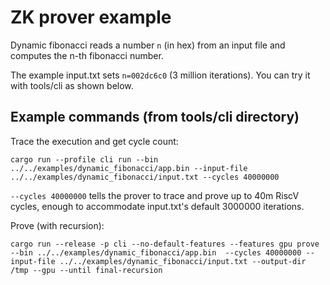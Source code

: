 # ZK prover example

Dynamic fibonacci reads a number `n` (in hex) from an input file and computes the n-th fibonacci number.

The example input.txt sets `n=002dc6c0` (3 million iterations). You can try it with tools/cli as shown below.

## Example commands (from tools/cli directory)

Trace the execution and get cycle count:

```
cargo run --profile cli run --bin ../../examples/dynamic_fibonacci/app.bin --input-file ../../examples/dynamic_fibonacci/input.txt --cycles 40000000
```
`--cycles 40000000` tells the prover to trace and prove up to 40m RiscV cycles, enough to accommodate input.txt's default 3000000 iterations.

Prove (with recursion):

```
cargo run --release -p cli --no-default-features --features gpu prove --bin ../../examples/dynamic_fibonacci/app.bin  --cycles 40000000 --input-file ../../examples/dynamic_fibonacci/input.txt --output-dir /tmp --gpu --until final-recursion
```
